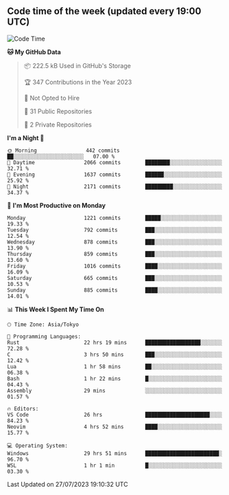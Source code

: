 ## Code time of the week (updated every 19:00 UTC)

<!--START_SECTION:waka-->
![Code Time](http://img.shields.io/badge/Code%20Time-1%2C953%20hrs%2021%20mins-blue)

**🐱 My GitHub Data** 

> 📦 222.5 kB Used in GitHub's Storage 
 > 
> 🏆 347 Contributions in the Year 2023
 > 
> 🚫 Not Opted to Hire
 > 
> 📜 31 Public Repositories 
 > 
> 🔑 2 Private Repositories 
 > 
**I'm a Night 🦉** 

```text
🌞 Morning                442 commits         ██░░░░░░░░░░░░░░░░░░░░░░░   07.00 % 
🌆 Daytime                2066 commits        ████████░░░░░░░░░░░░░░░░░   32.71 % 
🌃 Evening                1637 commits        ██████░░░░░░░░░░░░░░░░░░░   25.92 % 
🌙 Night                  2171 commits        █████████░░░░░░░░░░░░░░░░   34.37 % 
```
📅 **I'm Most Productive on Monday** 

```text
Monday                   1221 commits        █████░░░░░░░░░░░░░░░░░░░░   19.33 % 
Tuesday                  792 commits         ███░░░░░░░░░░░░░░░░░░░░░░   12.54 % 
Wednesday                878 commits         ███░░░░░░░░░░░░░░░░░░░░░░   13.90 % 
Thursday                 859 commits         ███░░░░░░░░░░░░░░░░░░░░░░   13.60 % 
Friday                   1016 commits        ████░░░░░░░░░░░░░░░░░░░░░   16.09 % 
Saturday                 665 commits         ███░░░░░░░░░░░░░░░░░░░░░░   10.53 % 
Sunday                   885 commits         ████░░░░░░░░░░░░░░░░░░░░░   14.01 % 
```


📊 **This Week I Spent My Time On** 

```text
🕑︎ Time Zone: Asia/Tokyo

💬 Programming Languages: 
Rust                     22 hrs 19 mins      ██████████████████░░░░░░░   72.28 % 
C                        3 hrs 50 mins       ███░░░░░░░░░░░░░░░░░░░░░░   12.42 % 
Lua                      1 hr 58 mins        ██░░░░░░░░░░░░░░░░░░░░░░░   06.38 % 
Bash                     1 hr 22 mins        █░░░░░░░░░░░░░░░░░░░░░░░░   04.43 % 
Assembly                 29 mins             ░░░░░░░░░░░░░░░░░░░░░░░░░   01.57 % 

🔥 Editors: 
VS Code                  26 hrs              █████████████████████░░░░   84.23 % 
Neovim                   4 hrs 52 mins       ████░░░░░░░░░░░░░░░░░░░░░   15.77 % 

💻 Operating System: 
Windows                  29 hrs 51 mins      ████████████████████████░   96.70 % 
WSL                      1 hr 1 min          █░░░░░░░░░░░░░░░░░░░░░░░░   03.30 % 
```


 Last Updated on 27/07/2023 19:10:32 UTC
<!--END_SECTION:waka-->